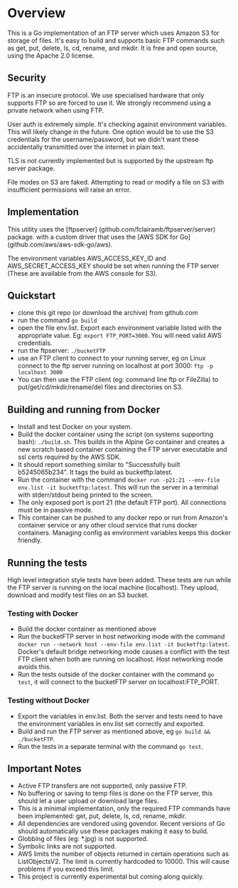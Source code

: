 # Overview

This is a Go implementation of an FTP server which uses Amazon S3 for storage
of files.  It's easy to build and supports basic FTP commands such as get, put, 
delete, ls, cd, rename, and mkdir.  It is free and open source, using the 
Apache 2.0 license.

## Security

FTP is an insecure protocol.  We use specialised hardware that only supports 
FTP so are forced to use it.  We strongly recommend using a private network 
when using FTP.

User auth is extremely simple.  It's checking against environment variables.
This will likely change in the future.  One option would be to use the S3 
credentials for the username/password, but we didn't want these accidentally 
transmitted over the internet in plain text.

TLS is not currently implemented but is supported by the upstream ftp server
package.

File modes on S3 are faked.  Attempting to read or modify a file on S3 with
insufficient permissions will raise an error.

## Implementation

This utility uses the [ftpserver] (github.com/fclairamb/ftpserver/server) package. 
with a custom driver that uses the [AWS SDK for Go] (github.com/aws/aws-sdk-go/aws).

The environment variables AWS_ACCESS_KEY_ID and AWS_SECRET_ACCESS_KEY should
be set when running the FTP server (These are available from the AWS console for S3).

## Quickstart

* clone this git repo (or download the archive) from github.com
* run the command `go build`
* open the file env.list.  Export each environment variable listed with the appropriate
value.  Eg: `export FTP_PORT=3000`.  You will need valid AWS credentials.
* run the ftpserver: `./bucketFTP`
* use an FTP client to connect to your running server, eg on Linux connect to the ftp
server running on localhost at port 3000: `ftp -p localhost 3000`
* You can then use the FTP client (eg: command line ftp or FileZilla) to 
put/get/cd/mkdir/rename/del files and directories on S3.

## Building and running from Docker

* Install and test Docker on your system.
* Build the docker container using the script (on systems supporting bash): `./build.sh`.  This
builds in the Alpine Go container and creates a new scratch based container containing the FTP 
server executable and ssl certs required by the AWS SDK.
* It should report something similar to "Successfully built b5245065b234".  It tags the build as
bucketftp:latest.
* Run the container with the command `docker run -p21:21 --env-file env.list -it bucketftp:latest`. 
This will run the server in a terminal with stderr/stdout being printed to the screen.
* The only exposed port is port 21 (the default FTP port).  All connections must be in passive mode.
* This container can be pushed to any docker repo or run from Amazon's container service or any
other cloud service that runs docker containers.  Managing config as environment variables keeps 
this docker friendly.

## Running the tests

High level integration style tests have been added.  These tests are run while the FTP server is
running on the local machine (localhost).  They upload, download and modify test files on an S3 
bucket.

### Testing with Docker

* Build the docker container as mentioned above
* Run the bucketFTP server in host networking mode with the command 
`docker run --network host --env-file env.list -it bucketftp:latest`.  Docker's default bridge networking 
mode causes a conflict with the test FTP client when both are running on localhost.  Host networking mode
avoids this.
* Run the tests outside of the docker container with the command `go test`, it will connect to the bucketFTP
server on localhost:FTP_PORT.

### Testing without Docker

* Export the variables in env.list.  Both the server and tests need to have the 
environment variables in env.list set correctly and exported.
* Build and run the FTP server as mentioned above, eg `go build && ./bucketFTP`.
* Run the tests in a separate terminal with the command `go test`.

## Important Notes

* Active FTP transfers are not supported, only passive FTP.
* No buffering or saving to temp files is done on the FTP server, this 
should let a user upload or download large files.
* This is a minimal implementation, only the required FTP commands have been
implemented: get, put, delete, ls, cd, rename, mkdir.
* All dependencies are vendored using govendor.  Recent versions of Go
should automatically use these packages making it easy to build.
* Globbing of files (eg: *.jpg) is not supported.
* Symbolic links are not supported.
* AWS limits the number of objects returned in certain operations such as 
ListObjectsV2.  The limit is currently hardcoded to 10000.  This will cause
problems if you exceed this limit.
* This project is currently experimental but coming along quickly.
